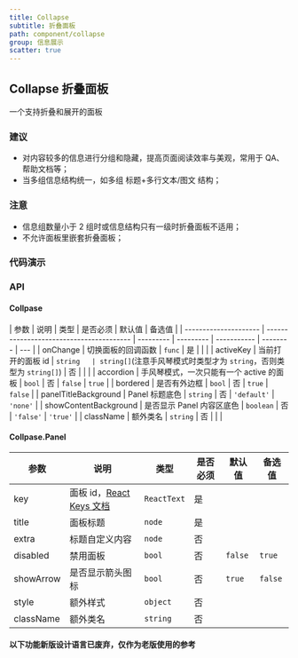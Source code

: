 ```yaml
---
title: Collapse
subtitle: 折叠面板
path: component/collapse
group: 信息展示
scatter: true
---
```


## Collapse 折叠面板

一个支持折叠和展开的面板

### 建议

- 对内容较多的信息进行分组和隐藏，提高页面阅读效率与美观，常用于 QA、帮助文档等；
- 当多组信息结构统一，如多组 标题+多行文本/图文 结构；

### 注意

- 信息组数量小于 2 组时或信息结构只有一级时折叠面板不适用；
- 不允许面板里嵌套折叠面板；

### 代码演示

<!-- demo-slot-3 -->
<!-- demo-slot-2 -->
<!-- demo-slot-5 -->

### API

#### Collpase

| 参数                  | 说明                                     | 类型      | 是否必须  | 默认值      | 备选值   |
| --------------------- | ---------------------------------------- | --------- | --------- | ----------- | -------- | --- |
| onChange              | 切换面板的回调函数                       | `func`    | 是        |             |          |
| activeKey             | 当前打开的面板 id                        | `string   | string[]`(注意手风琴模式时类型才为 `string`，否则类型为 `string[]`) | 否          |          |     |
| accordion             | 手风琴模式，一次只能有一个 active 的面板 | `bool`    | 否        | `false`     | `true`   |
| bordered              | 是否有外边框                             | `bool`    | 否        | `true`      | `false`  |
| panelTitleBackground  | Panel 标题底色                           | `string`  | 否        | `'default'` | `'none'` |
| showContentBackground | 是否显示 Panel 内容区底色                | `boolean` | 否        | `'false'`   | `'true'` |
| className             | 额外类名                                 | `string`  | 否        |             |          |

#### Collpase.Panel

| 参数      | 说明                                                                          | 类型        | 是否必须 | 默认值  | 备选值  |
| --------- | ----------------------------------------------------------------------------- | ----------- | -------- | ------- | ------- |
| key       | 面板 id，[React Keys 文档](https://reactjs.org/docs/lists-and-keys.html#keys) | `ReactText` | 是       |         |         |
| title     | 面板标题                                                                      | `node`      | 是       |         |         |
| extra     | 标题自定义内容                                                                | `node`      | 否       |         |         |
| disabled  | 禁用面板                                                                      | `bool`      | 否       | `false` | `true`  |
| showArrow | 是否显示箭头图标                                                              | `bool`      | 否       | `true`  | `false` |
| style     | 额外样式                                                                      | `object`    | 否       |         |         |
| className | 额外类名                                                                      | `string`    | 否       |         |         |

#### 以下功能新版设计语言已废弃，仅作为老版使用的参考

<!-- demo-slot-1 -->
<!-- demo-slot-4 -->

